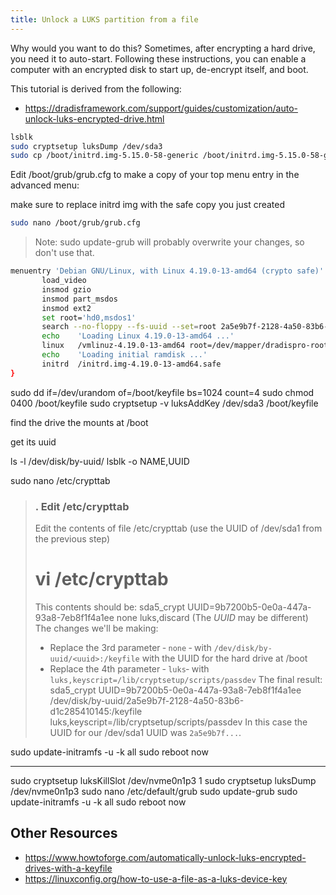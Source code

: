 ```yaml
---
title: Unlock a LUKS partition from a file
---
```


Why would you want to do this?  Sometimes, after encrypting a hard drive, you need it to auto-start.  Following these instructions, you can enable a computer with an encrypted disk to start up, de-encrypt itself, and boot.

This tutorial is derived from the following:

- <https://dradisframework.com/support/guides/customization/auto-unlock-luks-encrypted-drive.html>

```bash
lsblk
sudo cryptsetup luksDump /dev/sda3
sudo cp /boot/initrd.img-5.15.0-58-generic /boot/initrd.img-5.15.0-58-generic.safe
```

Edit /boot/grub/grub.cfg to make a copy of your top menu entry in the advanced menu:

make sure to replace initrd img with the safe copy you just created

```bash
sudo nano /boot/grub/grub.cfg 
```

> Note: sudo update-grub will probably overwrite your changes, so don't use that.

```bash
menuentry 'Debian GNU/Linux, with Linux 4.19.0-13-amd64 (crypto safe)' --class debian --class gnu-linux --class gnu --class os {
       load_video
       insmod gzio
       insmod part_msdos
       insmod ext2
       set root='hd0,msdos1'
       search --no-floppy --fs-uuid --set=root 2a5e9b7f-2128-4a50-83b6-d1c285410145
       echo    'Loading Linux 4.19.0-13-amd64 ...'
       linux   /vmlinuz-4.19.0-13-amd64 root=/dev/mapper/dradispro-root ro  quiet
       echo    'Loading initial ramdisk ...'
       initrd  /initrd.img-4.19.0-13-amd64.safe
}
```

sudo dd if=/dev/urandom of=/boot/keyfile bs=1024 count=4
sudo chmod 0400 /boot/keyfile
sudo cryptsetup -v luksAddKey /dev/sda3 /boot/keyfile

find the drive the mounts at /boot

get its uuid

ls -l /dev/disk/by-uuid/
lsblk  -o NAME,UUID

sudo nano /etc/crypttab

>### . Edit /etc/crypttab
>
> Edit the contents of file /etc/crypttab (use the UUID of /dev/sda1 from the previous step)
>
> # vi /etc/crypttab
>
> This contents should be:
> sda5_crypt UUID=9b7200b5-0e0a-447a-93a8-7eb8f1f4a1ee none luks,discard
> (The _UUID_ may be different)
> The changes we'll be making:
>
> - Replace the 3rd parameter ‐ `none` ‐ with `/dev/disk/by-uuid/<uuid>:/keyfile` with the UUID for the hard drive at /boot
> - Replace the 4th parameter ‐ `luks`‐ with `luks,keyscript=/lib/cryptsetup/scripts/passdev`
> The final result:
> sda5_crypt UUID=9b7200b5-0e0a-447a-93a8-7eb8f1f4a1ee /dev/disk/by-uuid/2a5e9b7f-2128-4a50-83b6-d1c285410145:/keyfile luks,keyscript=/lib/cryptsetup/scripts/passdev
> In this case the UUID for our /dev/sda1 UUID was `2a5e9b7f...`.

sudo update-initramfs -u -k all
sudo reboot now

-------------------

sudo cryptsetup luksKillSlot /dev/nvme0n1p3 1
sudo cryptsetup luksDump /dev/nvme0n1p3
sudo nano /etc/default/grub
sudo update-grub
sudo update-initramfs -u -k all
sudo reboot now

## Other Resources

- <https://www.howtoforge.com/automatically-unlock-luks-encrypted-drives-with-a-keyfile>
- <https://linuxconfig.org/how-to-use-a-file-as-a-luks-device-key>
